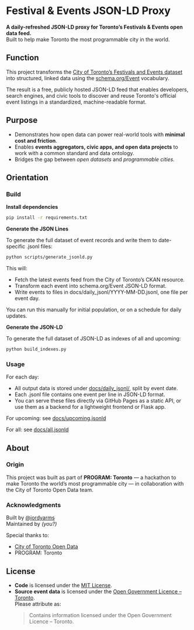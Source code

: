 # Festival & Events JSON-LD Proxy

**A daily-refreshed JSON-LD proxy for Toronto’s Festivals & Events open data feed.**  
Built to help make Toronto the most programmable city in the world.

## Function

This project transforms the [City of Toronto’s Festivals and Events dataset](https://open.toronto.ca/dataset/festivals-events/) into structured, linked data using the [schema.org/Event](https://schema.org/Event) vocabulary.

The result is a free, publicly hosted JSON-LD feed that enables developers, search engines, and civic tools to discover and reuse Toronto's official event listings in a standardized, machine-readable format.

## Purpose

- Demonstrates how open data can power real-world tools with **minimal cost and friction**.
- Enables **events aggregators, civic apps, and open data projects** to work with a common standard and data ontology.
- Bridges the gap between _open datasets_ and _programmable cities_.

## Orientation

### Build

**Install dependencies**

```zsh
pip install -r requirements.txt
```

**Generate the JSON Lines**

To generate the full dataset of event records and write them to date-specific .jsonl files:

```zsh
python scripts/generate_jsonld.py
```

This will:

- Fetch the latest events feed from the City of Toronto’s CKAN resource.
- Transform each event into schema.org/Event JSON-LD format.
- Write events to files in docs/daily_jsonl/YYYY-MM-DD.jsonl, one file per event day.

You can run this manually for initial population, or on a schedule for daily updates.

**Generate the JSON-LD**

To generate the full dataset of JSON-LD as indexes of all and upcoming:

```zsh
python build_indexes.py
```

### Usage

For each day:

- All output data is stored under [docs/daily_jsonl/](docs/daily_jsonl/), split by event date.
- Each .jsonl file contains one event per line in JSON-LD format.
- You can serve these files directly via GitHub Pages as a static API, or use them as a backend for a lightweight frontend or Flask app.

For upcoming:
see [docs/upcoming.jsonld](docs/upcoming.jsonld)

For all:
see [docs/all.jsonld](docs/all.jsonld)

## About

### Origin

This project was built as part of **PROGRAM: Toronto** — a hackathon to make Toronto the world’s most programmable city — in collaboration with the City of Toronto Open Data team.

### Acknowledgments

Built by [@jordyarms](https://github.com/jordyarms)  
Maintained by _(you?)_

Special thanks to:

- [City of Toronto Open Data](https://open.toronto.ca/)
- PROGRAM: Toronto

## License

- **Code** is licensed under the [MIT License](LICENSE).
- **Source event data** is licensed under the [Open Government Licence – Toronto](https://open.toronto.ca/open-data-licence/).  
  Please attribute as:
  > Contains information licensed under the Open Government Licence – Toronto.
